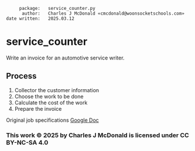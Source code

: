          package:   service_counter.py
          author:   Charles J McDonald «cmcdonald@woonsocketschools.com»
    date written:   2025.03.12
        
# service_counter
Write an invoice for an automotive service writer.

## Process
1. Collector the customer information
2. Choose the work to be done
3. Calculate the cost of the work
4. Prepare the invoice

Original job specifications [Google Doc](https://docs.google.com/document/d/1fuRUuIbQBzVM2e12v-EfmxYNYKW67r6EZtr1A9e8i8U/edit?usp=sharing)


### This work © 2025 by Charles J McDonald is licensed under CC BY-NC-SA 4.0
